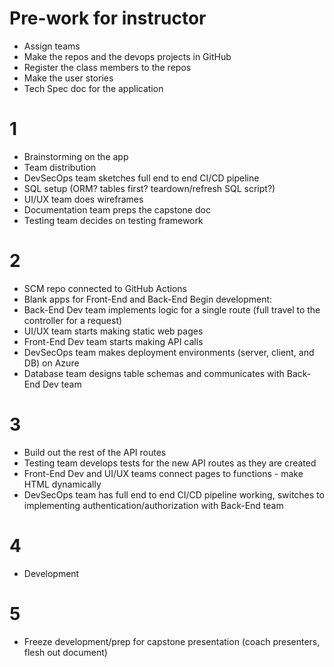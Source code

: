 # Pre-work for instructor
- Assign teams
- Make the repos and the devops projects in GitHub
- Register the class members to the repos
- Make the user stories
- Tech Spec doc for the application

# 1
- Brainstorming on the app
- Team distribution
- DevSecOps team sketches full end to end CI/CD pipeline
- SQL setup (ORM? tables first? teardown/refresh SQL script?)
- UI/UX team does wireframes
- Documentation team preps the capstone doc
- Testing team decides on testing framework

# 2
- SCM repo connected to GitHub Actions
- Blank apps for Front-End and Back-End
Begin development:
- Back-End Dev team implements logic for a single route (full travel to the controller for a request)
- UI/UX team starts making static web pages
- Front-End Dev team starts making API calls
- DevSecOps team makes deployment environments (server, client, and DB) on Azure
- Database team designs table schemas and communicates with Back-End Dev team

# 3
- Build out the rest of the API routes
- Testing team develops tests for the new API routes as they are created
- Front-End Dev and UI/UX teams connect pages to functions - make HTML dynamically
- DevSecOps team has full end to end CI/CD pipeline working, switches to implementing authentication/authorization with Back-End team

# 4
- Development

# 5
- Freeze development/prep for capstone presentation (coach presenters, flesh out document)
